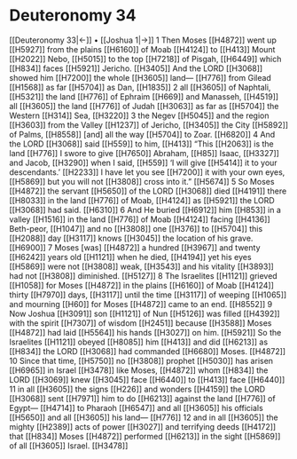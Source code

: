 # Deuteronomy 34
[[Deuteronomy 33|←]] • [[Joshua 1|→]]
1 Then Moses [[H4872]] went up [[H5927]] from the plains [[H6160]] of Moab [[H4124]] to [[H413]] Mount [[H2022]] Nebo, [[H5015]] to the top [[H7218]] of Pisgah, [[H6449]] which [[H834]] faces [[H5921]] Jericho. [[H3405]] And the LORD [[H3068]] showed him [[H7200]] the whole [[H3605]] land— [[H776]] from Gilead [[H1568]] as far [[H5704]] as Dan, [[H1835]] 
2 all [[H3605]] of Naphtali, [[H5321]] the land [[H776]] of Ephraim [[H669]] and Manasseh, [[H4519]] all [[H3605]] the land [[H776]] of Judah [[H3063]] as far as [[H5704]] the Western [[H314]] Sea, [[H3220]] 
3 the Negev [[H5045]] and the region [[H3603]] from the Valley [[H1237]] of Jericho, [[H3405]] the City [[H5892]] of Palms, [[H8558]] [and] all the way [[H5704]] to Zoar. [[H6820]] 
4 And the LORD [[H3068]] said [[H559]] to him, [[H413]] “This [[H2063]] is the land [[H776]] I swore to give [[H7650]] Abraham, [[H85]] Isaac, [[H3327]] and Jacob, [[H3290]] when I said, [[H559]] ‘I will give [[H5414]] it to your descendants.’ [[H2233]] I have let you see [[H7200]] it with your own eyes, [[H5869]] but you will not [[H3808]] cross into it.” [[H5674]] 
5 So Moses [[H4872]] the servant [[H5650]] of the LORD [[H3068]] died [[H4191]] there [[H8033]] in the land [[H776]] of Moab, [[H4124]] as [[H5921]] the LORD [[H3068]] had said. [[H6310]] 
6 And He buried [[H6912]] him [[H853]] in a valley [[H1516]] in the land [[H776]] of Moab [[H4124]] facing [[H4136]] Beth-peor, [[H1047]] and no [[H3808]] one [[H376]] to [[H5704]] this [[H2088]] day [[H3117]] knows [[H3045]] the location of his grave. [[H6900]] 
7 Moses [was] [[H4872]] a hundred [[H3967]] and twenty [[H6242]] years old [[H1121]] when he died, [[H4194]] yet his eyes [[H5869]] were not [[H3808]] weak, [[H3543]] and his vitality [[H3893]] had not [[H3808]] diminished. [[H5127]] 
8 The Israelites [[H1121]] grieved [[H1058]] for Moses [[H4872]] in the plains [[H6160]] of Moab [[H4124]] thirty [[H7970]] days, [[H3117]] until the time [[H3117]] of weeping [[H1065]] and mourning [[H60]] for Moses [[H4872]] came to an end. [[H8552]] 
9 Now Joshua [[H3091]] son [[H1121]] of Nun [[H5126]] was filled [[H4392]] with the spirit [[H7307]] of wisdom [[H2451]] because [[H3588]] Moses [[H4872]] had laid [[H5564]] his hands [[H3027]] on him. [[H5921]] So the Israelites [[H1121]] obeyed [[H8085]] him [[H413]] and did [[H6213]] as [[H834]] the LORD [[H3068]] had commanded [[H6680]] Moses. [[H4872]] 
10 Since that time, [[H5750]] no [[H3808]] prophet [[H5030]] has arisen [[H6965]] in Israel [[H3478]] like Moses, [[H4872]] whom [[H834]] the LORD [[H3069]] knew [[H3045]] face [[H6440]] to [[H413]] face [[H6440]] 
11 in all [[H3605]] the signs [[H226]] and wonders [[H4159]] the LORD [[H3068]] sent [[H7971]] him to do [[H6213]] against the land [[H776]] of Egypt— [[H4714]] to Pharaoh [[H6547]] and all [[H3605]] his officials [[H5650]] and all [[H3605]] his land— [[H776]] 
12 and in all [[H3605]] the mighty [[H2389]] acts of power [[H3027]] and terrifying deeds [[H4172]] that [[H834]] Moses [[H4872]] performed [[H6213]] in the sight [[H5869]] of all [[H3605]] Israel. [[H3478]] 
